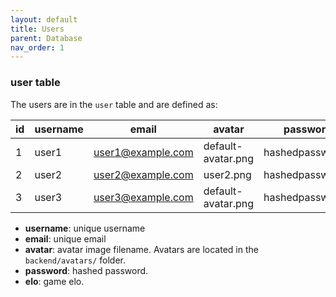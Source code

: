 ```yaml
---
layout: default
title: Users
parent: Database
nav_order: 1
---
```


### user table

The users are in the `user` table and are defined as:

| id  | username  |       email       |       avatar       |    password     |  elo |
|-----|-----------|-------------------|--------------------|-----------------|------|
|  1  |   user1   | user1@example.com | default-avatar.png | hashedpassw0rd1 | 1000 |
|  2  |   user2   | user2@example.com |      user2.png     | hashedpassw0rd2 | 2000 |
|  3  |   user3   | user3@example.com | default-avatar.png | hashedpassw0rd3 | 1000 |

- **username**: unique username
- **email**: unique email
- **avatar**: avatar image filename. Avatars are located in the `backend/avatars/` folder.
- **password**: hashed password.
- **elo**: game elo.
